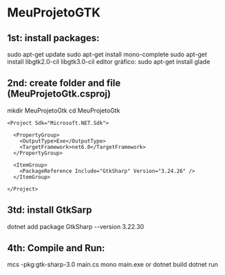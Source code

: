 # MeuProjetoGTK

## 1st: install packages:
sudo apt-get update
sudo apt-get install mono-complete
sudo apt-get install libgtk2.0-cil libgtk3.0-cil
editor gráfico:
sudo apt-get install glade



## 2nd: create folder and file (MeuProjetoGtk.csproj)
mkdir MeuProjetoGtk
cd MeuProjetoGtk

```
<Project Sdk="Microsoft.NET.Sdk">

  <PropertyGroup>
    <OutputType>Exe</OutputType>
    <TargetFramework>net6.0</TargetFramework>
  </PropertyGroup>

  <ItemGroup>
    <PackageReference Include="GtkSharp" Version="3.24.26" />
  </ItemGroup>

</Project>
```

## 3td: install GtkSarp
dotnet add package GtkSharp --version 3.22.30


## 4th: Compile and Run:
mcs -pkg:gtk-sharp-3.0 main.cs
mono main.exe
or
dotnet build
dotnet run